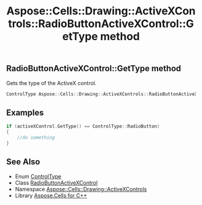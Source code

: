 ﻿---
title: Aspose::Cells::Drawing::ActiveXControls::RadioButtonActiveXControl::GetType method
linktitle: GetType
second_title: Aspose.Cells for C++ API Reference
description: 'Aspose::Cells::Drawing::ActiveXControls::RadioButtonActiveXControl::GetType method. Gets the type of the ActiveX control in C++.'
type: docs
weight: 600
url: /cpp/aspose.cells.drawing.activexcontrols/radiobuttonactivexcontrol/gettype/
---
## RadioButtonActiveXControl::GetType method


Gets the type of the ActiveX control.

```cpp
ControlType Aspose::Cells::Drawing::ActiveXControls::RadioButtonActiveXControl::GetType()
```


## Examples


```cpp
if (activeXControl.GetType() == ControlType::RadioButton)
{
    //do something
}
```

## See Also

* Enum [ControlType](../../controltype/)
* Class [RadioButtonActiveXControl](../)
* Namespace [Aspose::Cells::Drawing::ActiveXControls](../../)
* Library [Aspose.Cells for C++](../../../)
